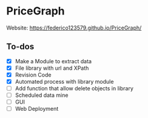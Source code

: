 # PriceGraph
Website: https://federico123579.github.io/PriceGraph/
## To-dos
- [X] Make a Module to extract data
- [X] File library with url and XPath
- [X] Revision Code
- [X] Automated process with library module
- [ ] Add function that allow delete objects in library
- [ ] Scheduled data mine
- [ ] GUI
- [ ] Web Deployment
